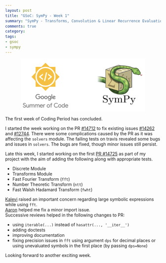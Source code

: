 ```yaml
---
layout: post
title: "GSoC: SymPy - Week 1"
summary: "SymPy - Transforms, Convolution & Linear Recurrence Evaluation"
comments: true
category:
tags:
- gsoc
- sympy
---
```


<img src="/files/gsoc-sympy.png" style="width:80%; height:80%; float:left; margin-left:50px;" />
<br clear="all" />

The first week of Coding Period has concluded.

I started the week working on the PR [#14712](https://github.com/sympy/sympy/pull/14712) to fix existing issues [#14262](https://github.com/sympy/sympy/issues/14262) and [#12744](https://github.com/sympy/sympy/issues/12744). There were some complications caused by the PR as it was affecting the `solvers` module. The failing tests on travis revealed some bugs and issues in `solvers`. The bugs are fixed, though minor issues still persist.

Late this week, I started working on the first [PR #14725](https://github.com/sympy/sympy/pull/14725) as part of my project with the aim of adding the following along with appropriate tests.
- Discrete Module
- Transforms Module
- Fast Fourier Transform (`fft`)
- Number Theoretic Transform (`ntt`)
- Fast Walsh Hadamard Transform (`fwht`)

[Kalevi](https://github.com/jksuom) raised an important concern regarding large symbolic expressions while using `fft`. <br>
[Aaron](https://github.com/asmeurer) helped me fix a minor import issue. <br>
Successive reviews helped in the following changes to PR:
- using `iterable(...)` instead of `hasattr(..., '__iter__')`
- adding doctests
- improving documentation
- fixing precision issues in `fft` using argument `dps` for decimal places or using unevaluated symbols in the first place (by passing `dps=None`)

Looking forward to another exciting week.
